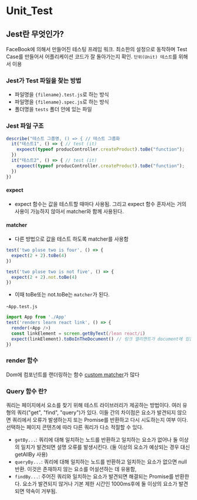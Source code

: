 # Unit_Test

## Jest란 무엇인가?

FaceBook에 의해서 만들어진 테스팅 프레임 워크.
최소한의 설정으로 동작하며 Test Case를 만들어서 어플리케이션 코드가 잘 돌아가는지 확인.
`단위(Unit) 테스트`를 위해서 이용

### Jest가 Test 파일을 찾는 방법

- 파일명을 `{filename}.test.js`로 하는 방식
- 파일명을 `{filename}.spec.js`로 하는 방식
- 폴더명을 `tests` 폴더 안에 있는 파일

### Jest 파일 구조

```javascript
describe("테스트 그룹명, () => { // 테스트 그룹화
  it("테스트1", () => { // test (it)
    expoect(typeof producController.createProduct).toBe("function");
  })
  it("테스트2", () => { // test (it)
    expoect(typeof producController.createProduct).toBe("function");
  })
})
```

#### expect

- expect 함수는 값을 테스트할 때마다 사용됨.
  그리고 expect 함수 혼자서는 거의 사용이 가능하지 않아서 matcher와 함께 사용된다.

#### matcher

- 다른 방법으로 값을 테스트 하도록 matcher를 사용함

```javascript
test('two pluse two is four', () => {
  expect(2 + 2).toBe(4)
})

test('two pluse two is not five', () => {
  expect(2 + 2).not.toBe(4)
})
```

- 이때 toBe또는 not.toBe는 `matcher`가 된다.

-`App.test.js`

```javascript
import App from './App'
test('renders learn react link', () => {
  render(<App />)
  const linkElement = screen.getByText(/lean react/i)
  expect(linkElement).toBoInTheDocument() // 링크 엘리멘트가 document에 있는지 찾는것
})
```

### render 함수

Dom에 컴포넌트를 랜더링하는 함수
[custom matcher](https://github.com/testing-library/jest-dom#custom-matchers)가 많다

### Query 함수 란?

쿼리는 페이지에서 요소를 찾기 위해 테스트 라이브러리가 제공하는 방법이다.
여러 유형의 쿼리("get", "find", "query")가 있다. 이들 간의 차이점은 요소가 발견되지 않으면 쿼리에서 오류가 발생하는지 또는 Promise를 반환하고 다시 시도하는지 여부 이다.
선택하는 페이지 콘텐츠에 따라 다른 쿼리가 다소 적절할 수 있다.

- `getBy...`: 쿼리에 대해 일치하는 노드를 반환하고 일치하는 요소가 없어나 둘 이상의 일치가 발견되면 설명 오류를 발생시킨다. (둘 이상의 요소가 예상되는 경우 대신 getAllBy 사용)
- `queryBy...`: 쿼리에 대해 일치하는 노드를 반환하고 일치하는 요소가 없으면 null 반환. 이것은 존재하지 않는 요소를 어설션하는 데 유용함,
- `findBy...`: 주어진 쿼리와 일치하는 요소가 발견되면 해결되는 Promise를 반환한다. 요소가 발견되지 않거나 기본 제한 시간인 1000ms후에 둘 이상의 요소가 발견되면 약속이 거부됨.
